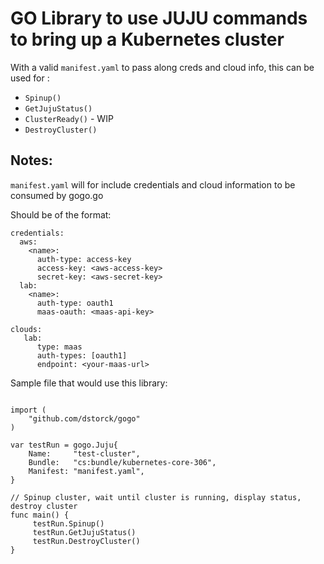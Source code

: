 
# GO Library to use JUJU commands to bring up a Kubernetes cluster

With a valid `manifest.yaml` to pass along creds and cloud info, this can be used for :

- `Spinup()`
- `GetJujuStatus()`
- `ClusterReady()` - WIP
- `DestroyCluster()`

## Notes:

`manifest.yaml` will for include credentials and cloud information to be consumed by gogo.go


Should be of the format:


```
credentials:
  aws:
    <name>:
      auth-type: access-key
      access-key: <aws-access-key>
      secret-key: <aws-secret-key>
  lab:
    <name>:
      auth-type: oauth1
      maas-oauth: <maas-api-key>

clouds:
   lab:
      type: maas
      auth-types: [oauth1]
      endpoint: <your-maas-url>
```


Sample file that would use this library:

```package main

import (
	"github.com/dstorck/gogo"
)

var testRun = gogo.Juju{
	Name:     "test-cluster",
	Bundle:   "cs:bundle/kubernetes-core-306",
	Manifest: "manifest.yaml",
}

// Spinup cluster, wait until cluster is running, display status, destroy cluster
func main() {
	 testRun.Spinup()
	 testRun.GetJujuStatus()
	 testRun.DestroyCluster()
}
```
